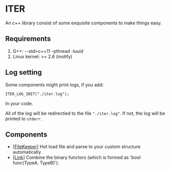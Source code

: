 # ITER #
An c++ library consist of some exquisite components to make things easy.
## Requirements ##
1. G++: --std=c++11 -pthread -luuid
2. Linux kernel: >= 2.6 (inotify)

## Log setting ##
Some components might print logs, if you add:
```
ITER_LOG_INIT("./iter.log");
```
In your code.

All of the log will be redirectied to the file ```"./iter.log"```. If not, the log will be printed to ```stderr```. 

## Components ##
* [[FileKeeper](https://github.com/qianyl/iter/tree/master/include/iter/filekeeper#filekeeper)] Hot load file and parse to your custom structure automatically.
* [[Link](https://github.com/qianyl/iter/tree/master/include/iter/link#iterlink)] Combine the binary functors (which is formed as 'bool func(TypeA, TypeB)').





